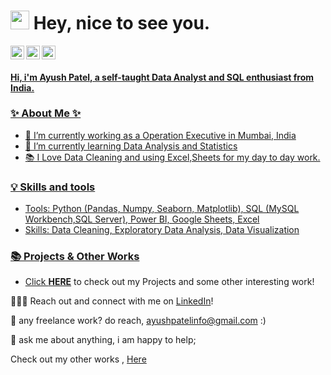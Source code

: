 <h1><img src="https://emojis.slackmojis.com/emojis/images/1531849430/4246/blob-sunglasses.gif?1531849430" width="30"/> Hey, nice to see you.</h1>


<a href="https://discordapp.com/users/465863207311900672/">
  <img align="left" alt="Ayush's Discord" width="22px" src="https://raw.githubusercontent.com/peterthehan/peterthehan/master/assets/discord.svg" />
</a>

<a href="https://www.linkedin.com/in/ayushpat3l/">
  <img align="left" alt="Ayush's LinkedIN" width="22px" src="https://raw.githubusercontent.com/peterthehan/peterthehan/master/assets/linkedin.svg" />
</a>

<a href="mailto:ayushpatelinfo@gmail.com"> <img src="https://img.icons8.com/fluent/48/000000/gmail.png" width="22px"/>




#### Hi, i'm Ayush Patel, a self-taught Data Analyst and SQL enthusiast from India.
  
  
### ✨ About Me ✨
- 🔭 I’m currently working as a Operation Executive in Mumbai, India
- 🌱 I’m currently learning Data Analysis and Statistics
- 📚 I Love Data Cleaning and using Excel,Sheets for my day to day work.
  
  

### 💡 Skills and tools
- Tools:  Python (Pandas, Numpy, Seaborn, Matplotlib), SQL (MySQL Workbench,SQL Server), Power BI, Google Sheets, Excel
- Skills: Data Cleaning, Exploratory Data Analysis, Data Visualization
 
### 📚 Projects & Other Works
- Click **[HERE](https://github.com/payush624/Projects)** to check out my Projects and some other interesting work!

 
🙋🏻‍♀️ Reach out and connect with me on [LinkedIn](https://www.linkedin.com/in/ayushpat3l/)!  
  
💼 any freelance work? do reach, [ayushpatelinfo@gmail.com](mailto:ayushpatelinfo@gmail.com) :)  
  
💬 ask me about anything, i am happy to help;
  
Check out my other works , [Here](https://github.com/payush624?tab=repositories)
  
  
